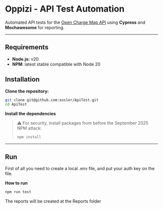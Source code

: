 # Oppizi - API Test Automation

Automated API tests for the [Open Charge Map API](https://map.openchargemap.io/#/search) using **Cypress** and **Mochawesome** for reporting.

---

## Requirements

- **Node.js:** v20
- **NPM**: latest stable compatible with Node 20  



## Installation

**Clone the repository:**

```bash
git clone git@github.com:xosler/ApiTest.git
cd ApiTest
```


**Install the dependencies**
> ⚠️ For security, install packages from before the September 2025 NPM attack:
> ```bash
> npm install
> ```

---

## Run
First of all you need to create a local .env file, and put your auth key on the file.

**How to run**
```bash
npm run test
```

The reports will be created at the Reports folder